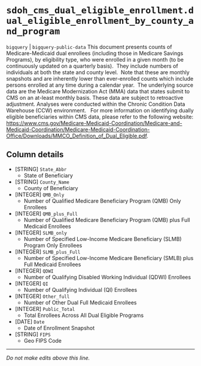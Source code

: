 # `sdoh_cms_dual_eligible_enrollment.dual_eligible_enrollment_by_county_and_program`
`bigquery` | `bigquery-public-data`
This document presents counts of Medicare-Medicaid dual enrollees (including those in Medicare Savings Programs), by eligibility type, who were enrolled in a given month (to be continuously updated on a quarterly basis).  They include numbers of individuals at both the state and county level.   Note that these are monthly snapshots and are inherently lower than ever-enrolled counts which include persons enrolled at any time during a calendar year.  The underlying source data are the Medicare Modernization Act (MMA) data that states submit to CMS on an at-least monthly basis. These data are subject to retroactive adjustment.  Analyses were conducted within the Chronic Condition Data Warehouse (CCW) environment.   For more information on identifying dually eligible beneficiaries within CMS data, please refer to the following website: https://www.cms.gov/Medicare-Medicaid-Coordination/Medicare-and-Medicaid-Coordination/Medicare-Medicaid-Coordination-Office/Downloads/MMCO_Definition_of_Dual_Eligible.pdf.

## Column details
* [STRING]    `State_Abbr`
  - State of Beneficiary
* [STRING]    `County_Name`
  - County of Beneficiary
* [INTEGER]   `QMB_Only`
  - Number of Qualified Medicare Beneficiary Program (QMB) Only Enrollees
* [INTEGER]   `QMB_plus_Full`
  - Number of Qualified Medicare Beneficiary Program (QMB) plus Full Medicaid Enrollees
* [INTEGER]   `SLMB_only`
  - Number of Specified Low-Income Medicare Beneficiary (SLMB) Program Only Enrollees
* [INTEGER]   `SLMB_plus_Full`
  - Number of Specified Low-Income Medicare Beneficiary (SMLB) plus Full Medicaid Enrollees
* [INTEGER]   `QDWI`
  - Number of Qualifying Disabled Working Individual (QDWI) Enrollees
* [INTEGER]   `QI`
  - Number of Qualifying Individual (QI) Enrollees
* [INTEGER]   `Other_full`
  - Number of Other Dual Full Medicaid Enrollees
* [INTEGER]   `Public_Total`
  - Total Enrollees Across All Dual Eligible Programs
* [DATE]      `Date`
  - Date of Enrollment Snapshot
* [STRING]    `FIPS`
  - Geo FIPS Code

-------------------------------------------------------------------------------
*Do not make edits above this line.*
